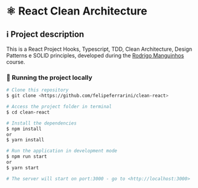 
# ⚛️ React Clean Architecture

## ℹ️ Project description

This is a React Project Hooks, Typescript, TDD, Clean Architecture, Design Patterns e SOLID principles, developed during the [Rodrigo Manguinhos](https://www.udemy.com/course/react-com-mango/) course.

### 🎲 Running the project locally

```bash
# Clone this repository
$ git clone <https://github.com/felipeferrarini/clean-react>

# Access the project folder in terminal
$ cd clean-react

# Install the dependencies
$ npm install
or 
$ yarn install

# Run the application in development mode
$ npm run start
or 
$ yarn start

# The server will start on port:3000 - go to <http://localhost:3000>
```
